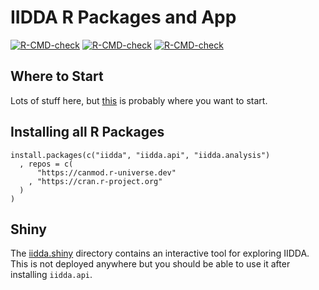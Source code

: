 # IIDDA R Packages and App

<!-- badges: start -->
[![R-CMD-check](https://github.com/stevencarlislewalker/iidda-tools/actions/workflows/R-CMD-check-iidda.yaml/badge.svg)](https://github.com/stevencarlislewalker/iidda-tools/actions/workflows/R-CMD-check-iidda.yaml)
[![R-CMD-check](https://github.com/stevencarlislewalker/iidda-tools/actions/workflows/R-CMD-check-iidda.api.yaml/badge.svg)](https://github.com/stevencarlislewalker/iidda-tools/actions/workflows/R-CMD-check-iidda.api.yaml)
[![R-CMD-check](https://github.com/stevencarlislewalker/iidda-tools/actions/workflows/R-CMD-check-iidda.analysis.yaml/badge.svg)](https://github.com/stevencarlislewalker/iidda-tools/actions/workflows/R-CMD-check-iidda.analysis.yaml)
<!-- badges: end -->

## Where to Start

Lots of stuff here, but [this](https://canmod.github.io/iidda-tools/iidda.api) is probably where you want to start.

## Installing all R Packages

```
install.packages(c("iidda", "iidda.api", "iidda.analysis")
  , repos = c(
      "https://canmod.r-universe.dev"
    , "https://cran.r-project.org"
  )
)
```

## Shiny

The [iidda.shiny](R/iidda.shiny) directory contains an interactive tool for exploring IIDDA. This is not deployed anywhere but you should be able to use it after installing `iidda.api`.
